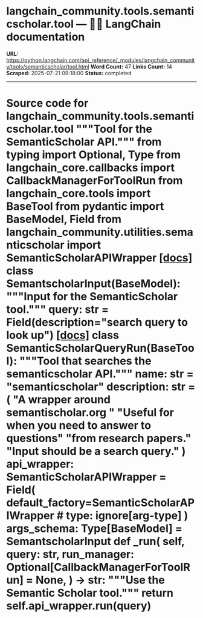 # langchain_community.tools.semanticscholar.tool — 🦜🔗 LangChain  documentation

**URL:** https://python.langchain.com/api_reference/_modules/langchain_community/tools/semanticscholar/tool.html
**Word Count:** 47
**Links Count:** 14
**Scraped:** 2025-07-21 09:18:00
**Status:** completed

---

# Source code for langchain\_community.tools.semanticscholar.tool               """Tool for the SemanticScholar API."""          from typing import Optional, Type          from langchain_core.callbacks import CallbackManagerForToolRun     from langchain_core.tools import BaseTool     from pydantic import BaseModel, Field          from langchain_community.utilities.semanticscholar import SemanticScholarAPIWrapper                              [[docs]](https://python.langchain.com/api_reference/community/tools/langchain_community.tools.semanticscholar.tool.SemantscholarInput.html#langchain_community.tools.semanticscholar.tool.SemantscholarInput)     class SemantscholarInput(BaseModel):         """Input for the SemanticScholar tool."""              query: str = Field(description="search query to look up")                                             [[docs]](https://python.langchain.com/api_reference/community/tools/langchain_community.tools.semanticscholar.tool.SemanticScholarQueryRun.html#langchain_community.tools.semanticscholar.tool.SemanticScholarQueryRun)     class SemanticScholarQueryRun(BaseTool):         """Tool that searches the semanticscholar API."""              name: str = "semanticscholar"         description: str = (             "A wrapper around semantischolar.org "             "Useful for when you need to answer to questions"             "from research papers."             "Input should be a search query."         )         api_wrapper: SemanticScholarAPIWrapper = Field(             default_factory=SemanticScholarAPIWrapper  # type: ignore[arg-type]         )         args_schema: Type[BaseModel] = SemantscholarInput              def _run(             self,             query: str,             run_manager: Optional[CallbackManagerForToolRun] = None,         ) -> str:             """Use the Semantic Scholar tool."""             return self.api_wrapper.run(query)